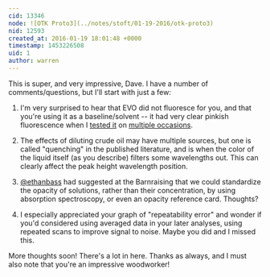 ```yaml
---
cid: 13346
node: ![OTK Proto3](../notes/stoft/01-19-2016/otk-proto3)
nid: 12593
created_at: 2016-01-19 18:01:48 +0000
timestamp: 1453226508
uid: 1
author: warren
---
```


This is super, and very impressive, Dave. I have a number of comments/questions, but I'll start with just a few:

1. I'm very surprised to hear that EVO did not fluoresce for you, and that you're using it as a baseline/solvent -- it had very clear pinkish fluorescence when I [tested it](/notes/warren/10-1-2012/ultraviolet-fluorescence-bp-oil-residue-and-olive-oil) on [multiple occasions](/notes/warren/08-19-2014/ultra-micro-cuvette-tests-uv-led-and-low-temperature-fluorescence).

2. The effects of diluting crude oil may have multiple sources, but one is called "quenching" in the published literature, and is when the color of the liquid itself (as you describe) filters some wavelengths out. This can clearly affect the peak height wavelength position. 

3. [@ethanbass](/profile/ethanbass) had suggested at the Barnraising that we could standardize the opacity of solutions, rather than their concentration, by using absorption spectroscopy, or even an opacity reference card. Thoughts?

4. I especially appreciated your graph of "repeatability error" and wonder if you'd considered using averaged data in your later analyses, using repeated scans to improve signal to noise. Maybe you did and I missed this. 

More thoughts soon! There's a lot in here. Thanks as always, and I must also note that you're an impressive woodworker! 